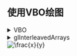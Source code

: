 ## 使用VBO绘图
<details>
<summary>VBO</summary>
作用:生成一个VBO
参数:
</details>
<details>
<summary>glInterleavedArrays</summary>
作用:分离数组
<details>
<summary>format</summary>
参数1:GL_C4F_N3F_V3F<br>
参数2:GL_C4F_N3F_V3F
参数3:GL_C4F_N3F_V3F
</details>
<summary>format</summary>
参数1:GL_C4F_N3F_V3F
参数2:GL_C4F_N3F_V3F
参数3:GL_C4F_N3F_V3F
  </details>
</details>



<img src="https://latex.codecogs.com/gif.latex?\frac{x}{y}" title="\frac{x}{y}" />


